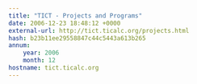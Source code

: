 ```yaml
---
title: "TICT - Projects and Programs"
date: 2006-12-23 18:48:12 +0000
external-url: http://tict.ticalc.org/projects.html
hash: b23b11ee29558847c44c5443a613b265
annum:
    year: 2006
    month: 12
hostname: tict.ticalc.org
---
```



